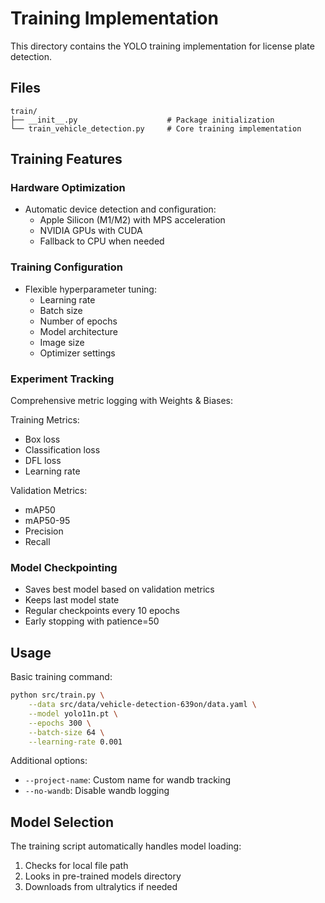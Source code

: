 # Training Implementation

This directory contains the YOLO training implementation for license plate detection.

## Files

```
train/
├── __init__.py                    # Package initialization
└── train_vehicle_detection.py     # Core training implementation
```

## Training Features

### Hardware Optimization

- Automatic device detection and configuration:
  - Apple Silicon (M1/M2) with MPS acceleration
  - NVIDIA GPUs with CUDA
  - Fallback to CPU when needed

### Training Configuration

- Flexible hyperparameter tuning:
  - Learning rate
  - Batch size
  - Number of epochs
  - Model architecture
  - Image size
  - Optimizer settings

### Experiment Tracking

Comprehensive metric logging with Weights & Biases:

Training Metrics:
- Box loss
- Classification loss
- DFL loss
- Learning rate

Validation Metrics:
- mAP50
- mAP50-95
- Precision
- Recall

### Model Checkpointing

- Saves best model based on validation metrics
- Keeps last model state
- Regular checkpoints every 10 epochs
- Early stopping with patience=50

## Usage

Basic training command:
```bash
python src/train.py \
    --data src/data/vehicle-detection-639on/data.yaml \
    --model yolo11n.pt \
    --epochs 300 \
    --batch-size 64 \
    --learning-rate 0.001
```

Additional options:
- `--project-name`: Custom name for wandb tracking
- `--no-wandb`: Disable wandb logging

## Model Selection

The training script automatically handles model loading:
1. Checks for local file path
2. Looks in pre-trained models directory
3. Downloads from ultralytics if needed
